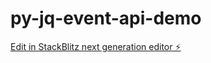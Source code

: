 # py-jq-event-api-demo

[Edit in StackBlitz next generation editor ⚡️](https://stackblitz.com/~/github.com/hiteshtare/py-jq-event-api-demo)